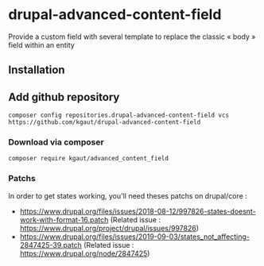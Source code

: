 # drupal-advanced-content-field
Provide a custom field with several template to replace the classic « body » field within an entity

## Installation

## Add github repository
```
composer config repositories.drupal-advanced-content-field vcs https://github.com/kgaut/drupal-advanced-content-field
```
### Download via composer
```
composer require kgaut/advanced_content_field
```

### Patchs
In order to get states working, you'll need theses patchs on drupal/core :
  - https://www.drupal.org/files/issues/2018-08-12/997826-states-doesnt-work-with-format-16.patch (Related issue : https://www.drupal.org/project/drupal/issues/997826)
  - https://www.drupal.org/files/issues/2019-09-03/states_not_affecting-2847425-39.patch (Related issue : https://www.drupal.org/node/2847425)

